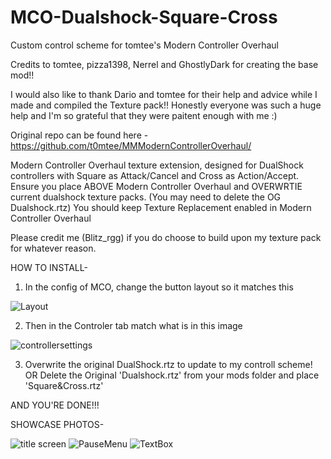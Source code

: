 # MCO-Dualshock-Square-Cross
Custom control scheme for tomtee's Modern Controller Overhaul

Credits to tomtee, pizza1398, Nerrel and GhostlyDark for creating the base mod!!

I would also like to thank Dario and tomtee for their help and advice while I made and compiled the Texture pack!!
Honestly everyone was such a huge help and I'm so grateful that they were paitent enough with me :)

Original repo can be found here -
https://github.com/t0mtee/MMModernControllerOverhaul/

Modern Controller Overhaul texture extension, designed for DualShock controllers with Square as Attack/Cancel and Cross as Action/Accept.
Ensure you place ABOVE Modern Controller Overhaul and OVERWRTIE current dualshock texture packs. (You may need to delete the OG Dualshock.rtz)
You should keep Texture Replacement enabled in Modern Controller Overhaul

Please credit me (Blitz_rgg) if you do choose to build upon my texture pack for whatever reason.


HOW TO INSTALL-

1. In the config of MCO, change the button layout so it matches this

![Layout](https://github.com/user-attachments/assets/80dde442-428e-49a2-97d1-9fbd106df721)

2. Then in the Controler tab match what is in this image

![controllersettings](https://github.com/user-attachments/assets/68d3c291-5527-4318-b778-516c744ac1c0)

3. Overwrite the original DualShock.rtz to update to my controll scheme!
   OR
   Delete the Original 'Dualshock.rtz' from your mods folder and place 'Square&Cross.rtz'

AND YOU'RE DONE!!!


SHOWCASE PHOTOS-


![title screen](https://github.com/user-attachments/assets/2f9eb920-0e18-4b2d-b36e-8fd5f190738e)
![PauseMenu](https://github.com/user-attachments/assets/8299edef-72e4-46d1-9133-9d40ada7ec43)
![TextBox](https://github.com/user-attachments/assets/0005c5e2-e08a-4ff1-ae9b-6c0c74c4bbe2)



